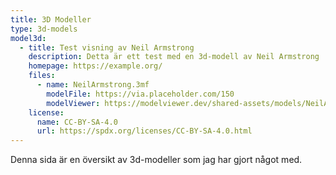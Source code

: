```yaml
---
title: 3D Modeller
type: 3d-models
model3d:
  - title: Test visning av Neil Armstrong
    description: Detta är ett test med en 3d-modell av Neil Armstrong
    homepage: https://example.org/
    files:
      - name: NeilArmstrong.3mf
        modelFile: https://via.placeholder.com/150
        modelViewer: https://modelviewer.dev/shared-assets/models/NeilArmstrong.glb
    license:
      name: CC-BY-SA-4.0
      url: https://spdx.org/licenses/CC-BY-SA-4.0.html
---
```


Denna sida är en översikt av 3d-modeller som jag har gjort något med.
